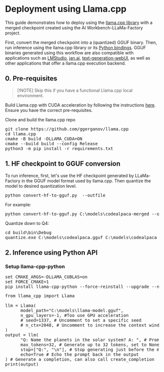 
# Deployment using Llama.cpp 
This guide demonstrates how to deploy using the [llama.cpp library](https://github.com/ggerganov/llama.cpp) with a merged checkpoint created using the AI Workbench-LLaMa-Factory project.

First, convert the merged checkpoint into a (quantized) GGUF binary. Then, run inference using the llama.cpp library or its [Python bindings](https://github.com/abetlen/llama-cpp-python). GGUF binaries generated using this workflow are also compatible with applications such as [LMStudio](https://lmstudio.ai/), [jan.ai](https://jan.ai/),  [text-generation-webUI](https://github.com/oobabooga/text-generation-webui), as well as other applications that offer a llama.cpp execution backend.

## 0. Pre-requisites
>[!NOTE] Skip this if you have a functional Llama.cpp local environment.

Build Llama.cpp with CUDA acceleration by following the instructions [here](https://github.com/ggerganov/llama.cpp?tab=readme-ov-file#build). Ensure you have the correct pre-requisites.

Clone and build the llama.cpp repo
<pre>
git clone https://github.com/ggerganov/llama.cpp
cd llama.cpp
cmake -B build -DLLAMA_CUDA=ON
cmake --build build --config Release
python3 -m pip install -r requirements.txt
</pre>

## 1. HF checkpoint to GGUF conversion
To run inference, first, let's use the HF checkpoint generated by LLaMa-Factory in the GGUF model format used by llama.cpp. Then quantize the model to desired quantization level. 

<pre>
python convert-hf-to-gguf.py <model_dir> --outfile <output_dir>
</pre>

For example:
<pre>
python convert-hf-to-gguf.py C:\models\codealpaca-merged --outfile C:\models\codealpaca.gguf
</pre>

Quantize down to Q4:
<pre>
cd build\bin\Debug
quantize.exe C:\models\codealpaca.gguf C:\models\codealpaca_q4.gguf Q4_K_M
</pre>

## 2. Inference using Python API

### Setup llama-cpp-python
<pre>
set CMAKE_ARGS=-DLLAMA_CUBLAS=on
set FORCE_CMAKE=1
pip install llama-cpp-python --force-reinstall --upgrade --no-cache-dir
</pre>

<pre>
from llama_cpp import Llama

llm = Llama(
      model_path="C:\models\llama-model.gguf",
      n_gpu_layers=-1, #Too use GPU acceleration
      # seed=1337, # Uncomment to set a specific seed
      # n_ctx=2048, # Uncomment to increase the context window
)
output = llm(
      "Q: Name the planets in the solar system? A: ", # Prompt
      max_tokens=32, # Generate up to 32 tokens, set to None to generate up to the end of the context window
      stop=["Q:", "\n"], # Stop generating just before the model would generate a new question
      echo=True # Echo the prompt back in the output
) # Generate a completion, can also call create_completion
print(output)
</pre>


